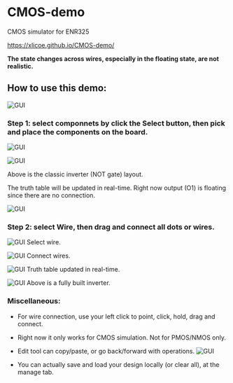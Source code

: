 # CMOS-demo

CMOS simulator for ENR325

https://xlicoe.github.io/CMOS-demo/

**The state changes across wires, especially in the floating state, are not realistic.**

## How to use this demo:
![GUI](/../main/graph/1-1.png)

### Step 1: select componnets by click the **Select** button, then pick and place the components on the board.
![GUI](/../main/graph/2.png)

![GUI](/../main/graph/3-1.png)

Above is the classic inverter (NOT gate) layout.

The truth table will be updated in real-time. Right now output (O1) is floating since there are no connection. 

![GUI](/../main/graph/4.png)

### Step 2: select **Wire**, then drag and connect all dots or wires.

![GUI](/../main/graph/5-0.png)
Select wire.

![GUI](/../main/graph/5.png)
Connect wires.

![GUI](/../main/graph/6.png)
Truth table updated in real-time.

![GUI](/../main/graph/8.png)
Above is a fully built inverter.

### Miscellaneous:

+ For wire connection, use your left click to point, click, hold, drag and connect.

+ Right now it only works for CMOS simulation. Not for PMOS/NMOS only.

+ Edit tool can copy/paste, or go back/forward with operations.
![GUI](/../main/graph/7.png)

+ You can actually save and load your design locally (or clear all), at the manage tab.





